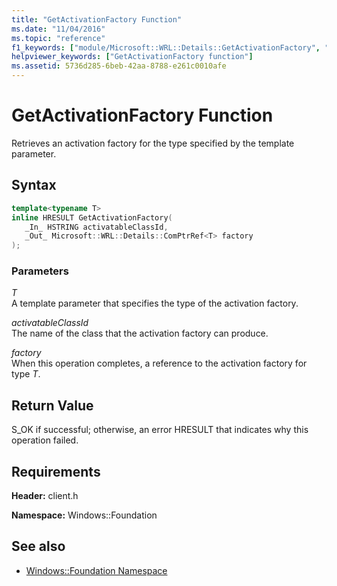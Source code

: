 ```yaml
---
title: "GetActivationFactory Function"
ms.date: "11/04/2016"
ms.topic: "reference"
f1_keywords: ["module/Microsoft::WRL::Details::GetActivationFactory", "client/ABI::Windows::Foundation::GetActivationFactory", "client/Windows::Foundation::GetActivationFactory"]
helpviewer_keywords: ["GetActivationFactory function"]
ms.assetid: 5736d285-6beb-42aa-8788-e261c0010afe
---
```

# GetActivationFactory Function

Retrieves an activation factory for the type specified by the template parameter.

## Syntax

```cpp
template<typename T>
inline HRESULT GetActivationFactory(
   _In_ HSTRING activatableClassId,
   _Out_ Microsoft::WRL::Details::ComPtrRef<T> factory
);
```

### Parameters

*T*<br/>
A template parameter that specifies the type of the activation factory.

*activatableClassId*<br/>
The name of the class that the activation factory can produce.

*factory*<br/>
When this operation completes, a reference to the activation factory for type *T*.

## Return Value

S_OK if successful; otherwise, an error HRESULT that indicates why this operation failed.

## Requirements

**Header:** client.h

**Namespace:** Windows::Foundation

## See also

- [Windows::Foundation Namespace](windows-foundation-namespace.md)
